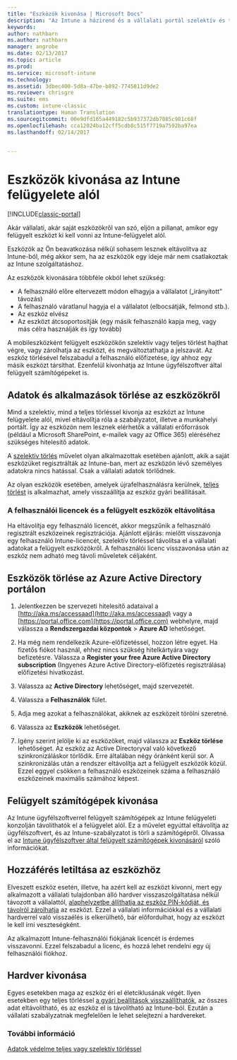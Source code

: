```yaml
---
title: "Eszközök kivonása | Microsoft Docs"
description: "Az Intune a házirend és a vállalati portál szelektív és teljes törlését is támogatja az eszközök az Intune-kezelésből való eltávolításához."
keywords: 
author: nathbarn
ms.author: nathbarn
manager: angrobe
ms.date: 02/13/2017
ms.topic: article
ms.prod: 
ms.service: microsoft-intune
ms.technology: 
ms.assetid: 3dbec400-5d8a-47be-b892-7745811d9de2
ms.reviewer: chrisgre
ms.suite: ems
ms.custom: intune-classic
translationtype: Human Translation
ms.sourcegitcommit: 00e9dfd165a449182c5b937372db7085c981c68f
ms.openlocfilehash: cca12024ba12cff5cdb8c515f7719a7592ba97ea
ms.lasthandoff: 02/14/2017


---
```


# <a name="retire-devices-from-intune-management"></a>Eszközök kivonása az Intune felügyelete alól

[!INCLUDE[classic-portal](../includes/classic-portal.md)]

Akár vállalati, akár saját eszközökről van szó, eljön a pillanat, amikor egy felügyelt eszközt ki kell vonni az Intune-felügyelet alól.

Eszközök az Ön beavatkozása nélkül sohasem lesznek eltávolítva az Intune-ból, még akkor sem, ha az eszközök egy ideje már nem csatlakoztak az Intune szolgáltatáshoz.

Az eszközök kivonására többféle okból lehet szükség:

-    A felhasználó előre eltervezett módon elhagyja a vállalatot („irányított” távozás)
-    A felhasználó váratlanul hagyja el a vállalatot (elbocsátják, felmond stb.).
-    Az eszköz elvész
-    Az eszközt átcsoportosítják (egy másik felhasználó kapja meg, vagy más célra használják és így tovább)

A mobileszközként felügyelt eszközökön szelektív vagy teljes törlést hajthat végre, vagy zárolhatja az eszközt, és megváltoztathatja a jelszavát. Az eszköz törlésével felszabadul a felhasználó előfizetése, így ahhoz egy másik eszközt társíthat. Ezenfelül kivonhatja az Intune ügyfélszoftver által felügyelt számítógépeket is.

## <a name="wipe-data-and-apps-from-devices"></a>Adatok és alkalmazások törlése az eszközökről
Mind a szelektív, mind a teljes törléssel kivonja az eszközt az Intune felügyelete alól, mivel eltávolítja róla a szabályzatot, illetve a munkahelyi portált. Így az eszközön nem lesznek elérhetők a vállalati erőforrások (például a Microsoft SharePoint, e-mailek vagy az Office 365) eléréséhez szükséges hitelesítő adatok.

A [szelektív törlés](use-remote-wipe-to-help-protect-data-using-microsoft-intune.md#selective-wipe) művelet olyan alkalmazottak esetében ajánlott, akik a saját eszközüket regisztrálták az Intune-ban, mert az eszközön lévő személyes adatokra nincs hatással. Csak a vállalati adatok törlődnek.

Az olyan eszközök esetében, amelyek újrafelhasználásra kerülnek, [teljes törlést](use-remote-wipe-to-help-protect-data-using-microsoft-intune.md#full-wipe) is alkalmazhat, amely visszaállítja az eszköz gyári beállításait.

### <a name="removing-user-licenses-and-managed-devices"></a>A felhasználói licencek és a felügyelt eszközök eltávolítása
Ha eltávolítja egy felhasználó licencét, akkor megszűnik a felhasználó regisztrált eszközeinek regisztrációja. Ajánlott eljárás: mielőtt visszavonja egy felhasználó Intune-licencét, szelektív törléssel távolítsa el a vállalati adatokat a felügyelt eszközökről. A felhasználói licenc visszavonása után az eszköz nem adható meg távoli műveletek céljaként.

## <a name="to-delete-devices-in-the-azure-active-directory-portal"></a>Eszközök törlése az Azure Active Directory portálon

1.  Jelentkezzen be szervezeti hitelesítő adataival a [http://aka.ms/accessaad](http://aka.ms/accessaad) vagy a [https://portal.office.com](https://portal.office.com) webhelyre, majd válassza a **Rendszergazdai központok** &gt; **Azure AD** lehetőséget.

2.  Ha még nem rendelkezik Azure-előfizetéssel, hozzon létre egyet. Ha fizetős fiókot használ, ehhez nincs szükség hitelkártyára vagy befizetésre. Válassza a **Register your free Azure Active Directory subscription** (Ingyenes Azure Active Directory-előfizetés regisztrálása) előfizetési hivatkozást.

4.  Válassza az **Active Directory** lehetőséget, majd szervezetét.

5.  Válassza a **Felhasználók** fület.

6.  Adja meg azokat a felhasználókat, akiknek az eszközeit törölni szeretné.

7.  Válassza az **Eszközök** lehetőséget.

8.  Igény szerint jelölje ki az eszközöket, majd válassza az **Eszköz törlése** lehetőséget. Az eszköz az Active Directoryval való következő szinkronizáláskor törlődik. Erre általában négy óránként kerül sor. A szinkronizálás után a rendszer eltávolítja azt a felügyelt eszközök közül. Ezzel eggyel csökken a felhasználó eszközeinek száma a felhasználó eszközeinek maximális számához képest.

## <a name="retire-managed-computers"></a>Felügyelt számítógépek kivonása
Az Intune ügyfélszoftverrel felügyelt számítógépek az Intune felügyeleti konzolján távolíthatók el a felügyelet alól. Ez a művelet egyúttal eltávolítja az ügyfélszoftvert, és az Intune-szabályzatot is törli a számítógépről. Olvassa el az [Intune ügyfélszoftver által felügyelt számítógépek kivonásáról](retire-a-windows-pc-with-microsoft-intune.md) szóló információkat.

## <a name="block-access-a-device"></a>Hozzáférés letiltása az eszközhöz
Elveszett eszköz esetén, illetve, ha azért kell az eszközt kivonni, mert egy alkalmazott a vállalati tulajdonban álló hardver visszaszolgáltatása nélkül távozott a vállalattól, [alaphelyzetbe állíthatja az eszköz PIN-kódját, és távolról zárolhatja](use-remote-lock-and-passcode-reset-in-microsoft-intune.md) az eszközt. Ezzel a vállalati információkkal és a vállalati hardverrel való visszaélés is elkerülhető, bár előfordulhat, hogy az eszközt le kell írni veszteségként.

Az alkalmazott Intune-felhasználói fiókjának licencét is érdemes visszavonni. Ezzel felszabadul a licenc, és hozzá lehet rendelni egy új felhasználói fiókhoz.

## <a name="retire-hardware"></a>Hardver kivonása
Egyes esetekben maga az eszköz éri el életciklusának végét. Ilyen esetekben egy teljes törléssel [a gyári beállítások visszaállíthatók](use-remote-wipe-to-help-protect-data-using-microsoft-intune.md), az összes adat eltávolítható, és az eszköz el is távolítható az Intune-ból. Ezután a vállalati szabályzatnak megfelelően le lehet selejtezni a hardvereket.

### <a name="see-also"></a>További információ
[Adatok védelme teljes vagy szelektív törléssel](use-remote-wipe-to-help-protect-data-using-microsoft-intune.md)

